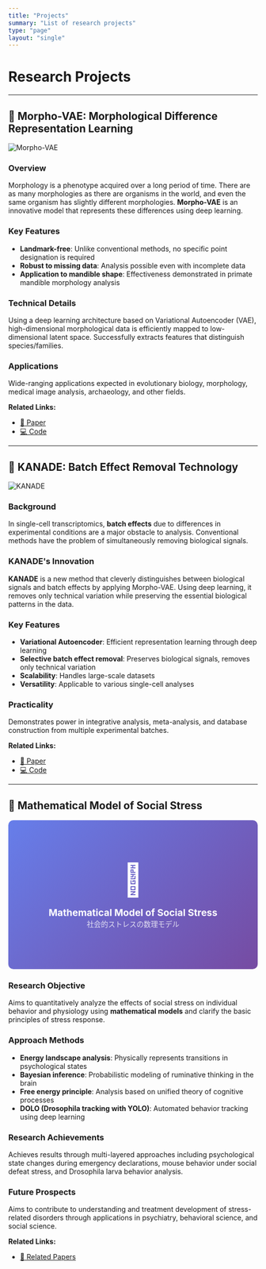 ```yaml
---
title: "Projects"
summary: "List of research projects"
type: "page"
layout: "single"
---
```


# Research Projects

---

## 🧬 Morpho-VAE: Morphological Difference Representation Learning

![Morpho-VAE](/images/projects/morpho-vae.jpg)

### Overview
Morphology is a phenotype acquired over a long period of time. There are as many morphologies as there are organisms in the world, and even the same organism has slightly different morphologies. **Morpho-VAE** is an innovative model that represents these differences using deep learning.

### Key Features
- **Landmark-free**: Unlike conventional methods, no specific point designation is required
- **Robust to missing data**: Analysis possible even with incomplete data
- **Application to mandible shape**: Effectiveness demonstrated in primate mandible morphology analysis

### Technical Details
Using a deep learning architecture based on Variational Autoencoder (VAE), high-dimensional morphological data is efficiently mapped to low-dimensional latent space. Successfully extracts features that distinguish species/families.

### Applications
Wide-ranging applications expected in evolutionary biology, morphology, medical image analysis, archaeology, and other fields.

**Related Links:**
- [📄 Paper](https://doi.org/10.1038/s41540-023-00293-6)
- [💻 Code](https://github.com/masa10223)

---

## 🔬 KANADE: Batch Effect Removal Technology

![KANADE](/images/projects/kanade.png)

### Background
In single-cell transcriptomics, **batch effects** due to differences in experimental conditions are a major obstacle to analysis. Conventional methods have the problem of simultaneously removing biological signals.

### KANADE's Innovation
**KANADE** is a new method that cleverly distinguishes between biological signals and batch effects by applying Morpho-VAE. Using deep learning, it removes only technical variation while preserving the essential biological patterns in the data.

### Key Features
- **Variational Autoencoder**: Efficient representation learning through deep learning
- **Selective batch effect removal**: Preserves biological signals, removes only technical variation
- **Scalability**: Handles large-scale datasets
- **Versatility**: Applicable to various single-cell analyses

### Practicality
Demonstrates power in integrative analysis, meta-analysis, and database construction from multiple experimental batches.

**Related Links:**
- [📄 Paper](https://www.biorxiv.org/content/biorxiv/early/2025/04/16/2025.04.10.648296.full.pdf)
- [💻 Code](https://github.com/masa10223)

---

## 🧠 Mathematical Model of Social Stress

<div style="width: 100%; height: 300px; background: linear-gradient(135deg, #667eea 0%, #764ba2 100%); border-radius: 10px; display: flex; align-items: center; justify-content: center; margin: 1rem 0;">
  <div style="text-align: center; color: white;">
    <div style="font-size: 4rem; margin-bottom: 1rem;">🧠</div>
    <div style="font-size: 1.2rem; font-weight: bold;">Mathematical Model of Social Stress</div>
    <div style="font-size: 0.9rem; opacity: 0.8;">社会的ストレスの数理モデル</div>
  </div>
</div>

### Research Objective
Aims to quantitatively analyze the effects of social stress on individual behavior and physiology using **mathematical models** and clarify the basic principles of stress response.

### Approach Methods
- **Energy landscape analysis**: Physically represents transitions in psychological states
- **Bayesian inference**: Probabilistic modeling of ruminative thinking in the brain
- **Free energy principle**: Analysis based on unified theory of cognitive processes
- **DOLO (Drosophila tracking with YOLO)**: Automated behavior tracking using deep learning

### Research Achievements
Achieves results through multi-layered approaches including psychological state changes during emergency declarations, mouse behavior under social defeat stress, and Drosophila larva behavior analysis.

### Future Prospects
Aims to contribute to understanding and treatment development of stress-related disorders through applications in psychiatry, behavioral science, and social science.

**Related Links:**
- [📄 Related Papers](/en/publication/)